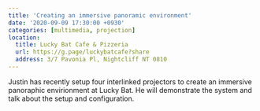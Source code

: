 ```yaml
---
title: 'Creating an immersive panoramic environment'
date: '2020-09-09 17:30:00 +0930'
categories: [multimedia, projection]
location:
  title: Lucky Bat Cafe & Pizzeria
  url: https://g.page/luckybatcafe?share
  address: 3/7 Pavonia Pl, Nightcliff NT 0810
---
```

Justin has recently setup four interlinked projectors to create an immersive panoraphic envirionment at Lucky Bat. He will demonstrate the system and talk about the setup and configuration.
